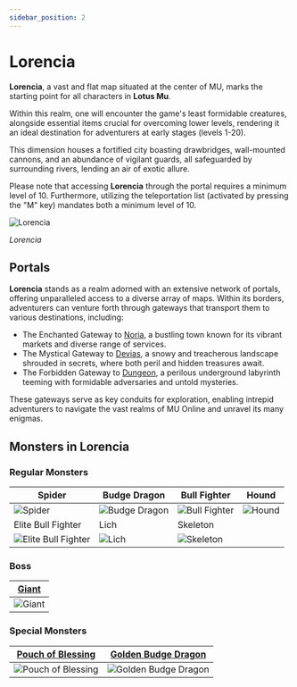 ```yaml
---
sidebar_position: 2
---
```


# Lorencia

**Lorencia**, a vast and flat map situated at the center of MU, marks the starting point for all characters in **Lotus Mu**.

Within this realm, one will encounter the game's least formidable creatures, alongside essential items crucial for overcoming lower levels, rendering it an ideal destination for adventurers at early stages (levels 1-20).

This dimension houses a fortified city boasting drawbridges, wall-mounted cannons, and an abundance of vigilant guards, all safeguarded by surrounding rivers, lending an air of exotic allure.

Please note that accessing **Lorencia** through the portal requires a minimum level of 10. Furthermore, utilizing the teleportation list (activated by pressing the "M" key) mandates both a minimum level of 10.

![Lorencia](/img/maps/lorencia.webp)

_Lorencia_

## Portals

**Lorencia** stands as a realm adorned with an extensive network of portals, offering unparalleled access to a diverse array of maps. Within its borders, adventurers can venture forth through gateways that transport them to various destinations, including:

- The Enchanted Gateway to [Noria](/maps/noria), a bustling town known for its vibrant markets and diverse range of services.
- The Mystical Gateway to [Devias](/maps/devias), a snowy and treacherous landscape shrouded in secrets, where both peril and hidden treasures await.
- The Forbidden Gateway to [Dungeon](/maps/dungeon), a perilous underground labyrinth teeming with formidable adversaries and untold mysteries.

These gateways serve as key conduits for exploration, enabling intrepid adventurers to navigate the vast realms of MU Online and unravel its many enigmas.

## Monsters in Lorencia

### Regular Monsters

| Spider                                                               | Budge Dragon                                             | Bull Fighter                                             | Hound                                      |
| -------------------------------------------------------------------- | -------------------------------------------------------- | -------------------------------------------------------- | ------------------------------------------ |
| ![Spider](/img/monsters/lorencia/spider.jpg)                         | ![Budge Dragon](/img/monsters/lorencia/budge-dragon.jpg) | ![Bull Fighter](/img/monsters/lorencia/bull-fighter.jpg) | ![Hound](/img/monsters/lorencia/hound.jpg) |
| Elite Bull Fighter                                                   | Lich                                                     | Skeleton                                                 |                                            |
| ![Elite Bull Fighter](/img/monsters/lorencia/elite-bull-fighter.jpg) | ![Lich](/img/monsters/lorencia/lich.jpg)                 | ![Skeleton](/img/monsters/dungeon/skeleton.jpg)          |                                            |

### Boss

| [Giant](/special-monsters/mini-bosses/giant) |
| -------------------------------------------- |
| ![Giant](/img/monsters/lorencia/giant.jpg)   |

### Special Monsters

| [Pouch of Blessing](/special-monsters/others/pouch-of-blessing)          | [Golden Budge Dragon](/special-monsters/others/golden-budge-dragon)   |
| ------------------------------------------------------------------------ | --------------------------------------------------------------------- |
| ![Pouch of Blessing](/img/monsters/special/others/pouch-of-blessing.jpg) | ![Golden Budge Dragon](/img/monsters/special/golden/budge-dragon.jpg) |
